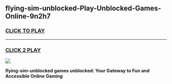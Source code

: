 
## flying-sim-unblocked-Play-Unblocked-Games-Online-9n2h7
<h3>
<a href="https://premium76.site?title=flying-sim-unblocked&ref=25A">CLICK TO PLAY</a></h3>
<hr>

<h3>
<a href="https://premium76.site?title=flying-sim-unblocked&ref=25A">CLICK 2 PLAY</a>
  
</h3>

<a href="https://premium76.site?title=flying-sim-unblocked&ref=25A"><img src="https://clearcache.store/games.png"></a>


**flying-sim-unblocked games unblocked: Your Gateway to Fun and Accessible Online Gaming**
